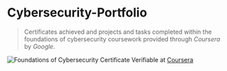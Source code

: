 
# Cybersecurity-Portfolio

>Certificates achieved and projects and tasks completed within the foundations of cybersecurity coursework provided through *Coursera* by *Google*.   

![Foundations of Cybersecurity Certificate](https://github.com/user-attachments/assets/d0192d55-2d48-49c1-a89f-08b350ed7401)
Verifiable at [Coursera](https://www.coursera.org/account/accomplishments/verify/EKY8RN9GWDZP)
